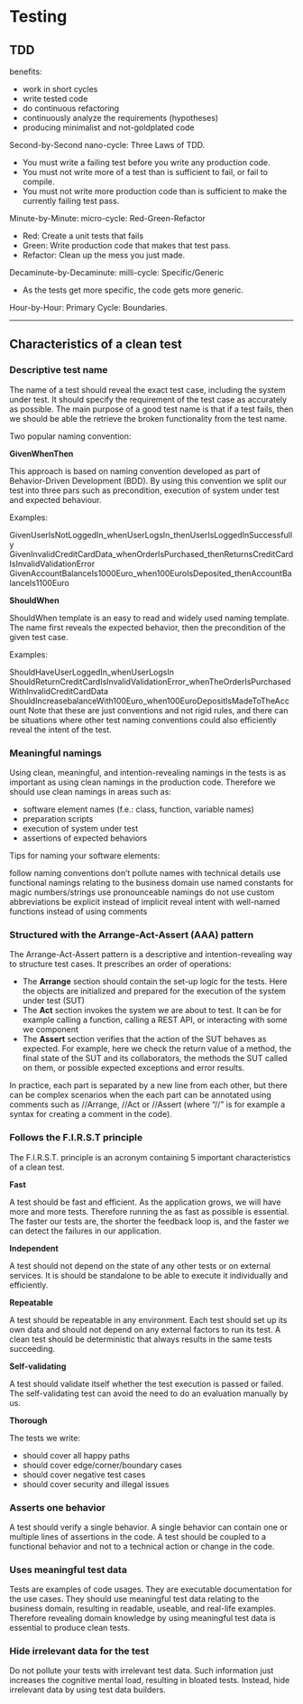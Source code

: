 # Testing

## TDD

benefits:

- work in short cycles
- write tested code
- do continuous refactoring
- continuously analyze the requirements (hypotheses)
- producing minimalist and not-goldplated code

Second-by-Second nano-cycle: Three Laws of TDD.

- You must write a failing test before you write any production code.
- You must not write more of a test than is sufficient to fail, or fail to compile.
- You must not write more production code than is sufficient to make the currently failing test pass.

Minute-by-Minute: micro-cycle: Red-Green-Refactor

- Red: Create a unit tests that fails
- Green: Write production code that makes that test pass.
- Refactor: Clean up the mess you just made.

Decaminute-by-Decaminute: milli-cycle: Specific/Generic

- As the tests get more specific, the code gets more generic.

Hour-by-Hour: Primary Cycle: Boundaries.

---

## Characteristics of a clean test

### Descriptive test name

The name of a test should reveal the exact test case, including the system under test. It should specify the requirement of the test case as accurately as possible. The main purpose of a good test name is that if a test fails, then we should be able the retrieve the broken functionality from the test name.

Two popular naming convention:

**GivenWhenThen**

This approach is based on naming convention developed as part of Behavior-Driven Development (BDD). By using this convention we split our test into three pars such as precondition, execution of system under test and expected behaviour.

Examples:

GivenUserIsNotLoggedIn_whenUserLogsIn_thenUserIsLoggedInSuccessfully
GivenInvalidCreditCardData_whenOrderIsPurchased_thenReturnsCreditCardIsInvalidValidationError
GivenAccountBalanceIs1000Euro_when100EuroIsDeposited_thenAccountBalanceIs1100Euro

**ShouldWhen**

ShouldWhen template is an easy to read and widely used naming template. The name first reveals the expected behavior, then the precondition of the given test case.

Examples:

ShouldHaveUserLoggedIn_whenUserLogsIn
ShouldReturnCreditCardIsInvalidValidationError_whenTheOrderIsPurchasedWithInvalidCreditCardData
ShouldIncreasebalanceWith100Euro_when100EuroDepositIsMadeToTheAccount
Note that these are just conventions and not rigid rules, and there can be situations where other test naming conventions could also efficiently reveal the intent of the test.

### Meaningful namings

Using clean, meaningful, and intention-revealing namings in the tests is as important as using clean namings in the production code. Therefore we should use clean namings in areas such as:

- software element names (f.e.: class, function, variable names)
- preparation scripts
- execution of system under test
- assertions of expected behaviors

Tips for naming your software elements:

follow naming conventions
don’t pollute names with technical details
use functional namings relating to the business domain
use named constants for magic numbers/strings
use pronounceable namings
do not use custom abbreviations
be explicit instead of implicit
reveal intent with well-named functions instead of using comments

### Structured with the Arrange-Act-Assert (AAA) pattern

The Arrange-Act-Assert pattern is a descriptive and intention-revealing way to structure test cases. It prescribes an order of operations:

- The **Arrange** section should contain the set-up logic for the tests. Here the objects are initialized and prepared for the execution of the system under test (SUT)
- The **Act** section invokes the system we are about to test. It can be for example calling a function, calling a REST API, or interacting with some we component
- The **Assert** section verifies that the action of the SUT behaves as expected. For example, here we check the return value of a method, the final state of the SUT and its collaborators, the methods the SUT called on them, or possible expected exceptions and error results.

In practice, each part is separated by a new line from each other, but there can be complex scenarios when the each part can be annotated using comments such as //Arrange, //Act or //Assert (where “//” is for example a syntax for creating a comment in the code).

### Follows the F.I.R.S.T principle

The F.I.R.S.T. principle is an acronym containing 5 important characteristics of a clean test.

**Fast**

A test should be fast and efficient. As the application grows, we will have more and more tests. Therefore running the as fast as possible is essential. The faster our tests are, the shorter the feedback loop is, and the faster we can detect the failures in our application.

**Independent**

A test should not depend on the state of any other tests or on external services. It is should be standalone to be able to execute it individually and efficiently.

**Repeatable**

A test should be repeatable in any environment. Each test should set up its own data and should not depend on any external factors to run its test. A clean test should be deterministic that always results in the same tests succeeding.

**Self-validating**

A test should validate itself whether the test execution is passed or failed. The self-validating test can avoid the need to do an evaluation manually by us.

**Thorough**

The tests we write:

- should cover all happy paths
- should cover edge/corner/boundary cases
- should cover negative test cases
- should cover security and illegal issues

### Asserts one behavior

A test should verify a single behavior. A single behavior can contain one or multiple lines of assertions in the code. A test should be coupled to a functional behavior and not to a technical action or change in the code.

### Uses meaningful test data

Tests are examples of code usages. They are executable documentation for the use cases. They should use meaningful test data relating to the business domain, resulting in readable, useable, and real-life examples. Therefore revealing domain knowledge by using meaningful test data is essential to produce clean tests.

### Hide irrelevant data for the test

Do not pollute your tests with irrelevant test data. Such information just increases the cognitive mental load, resulting in bloated tests. Instead, hide irrelevant data by using test data builders.